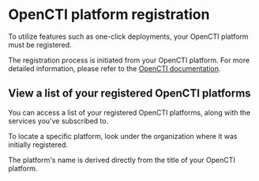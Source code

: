 # OpenCTI platform registration


To utilize features such as one-click deployments, your OpenCTI platform must be registered. 

The registration process is initiated from your OpenCTI platform. For more detailed information, please refer to the [OpenCTI documentation](https://docs.opencti.io/latest/administration/hub).

## View a list of your registered OpenCTI platforms

You can access a list of your registered OpenCTI platforms, along with the services you've subscribed to. 

To locate a specific platform, look under the organization where it was initially registered. 

The platform's name is derived directly from the title of your OpenCTI platform.
